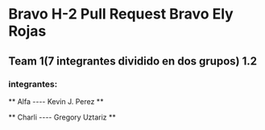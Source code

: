 # Bravo H-2 Pull Request Bravo Ely Rojas

## Team 1(7 integrantes dividido en dos grupos) 1.2

### integrantes:

** Alfa  ----  Kevin J. Perez **

** Charli ---- Gregory Uztariz **



